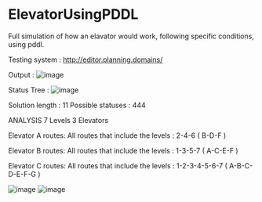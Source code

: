 # ElevatorUsingPDDL
Full simulation of how an elavator would work, following specific conditions, using pddl.

Testing system : http://editor.planning.domains/

Output : 
![image](https://user-images.githubusercontent.com/118728873/218336006-86984020-c25a-47a9-8b4d-b3d222ff9fa7.png)

Status Tree : 
![image](https://user-images.githubusercontent.com/118728873/218335998-6de6ccd9-1a2b-4621-bf87-e4a48fd1762d.png)

Solution length : 11
Possible statuses : 444


ANALYSIS
7 Levels
3 Elevators

Elevator A routes: 
All routes that include the levels : 2-4-6 ( B-D-F )

Elevator B routes: 
All routes that include the levels : 1-3-5-7 ( A-C-E-F )

Elevator C routes: 
All routes that include the levels : 1-2-3-4-5-6-7 ( A-B-C-D-E-F-G )

![image](https://user-images.githubusercontent.com/118728873/218336072-62f20b6d-cbd6-4b1b-87ae-95dff7ef3544.png)
![image](https://user-images.githubusercontent.com/118728873/218336078-0d2ba390-25b6-4fcb-b4a8-23390d13dd9a.png)

